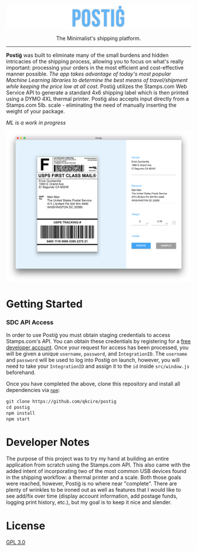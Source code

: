 ![postig logo](./docs/images/title.png?raw=true)

<p align="center">
The Minimalist's shipping platform.
</p>

***

**Postiġ** was built to eliminate many of the small burdens and hidden intricacies of the shipping process, allowing you to focus on what's really important: processing your orders in the most efficient and cost-effective manner possible. *The app takes advantage of today's most popular Machine Learning libraries to determine the best means of travel/shipment while keeping the price low at all cost*. Postiġ utilizes the Stamps.com Web Service API to generate a standard 4x6 shipping label which is then printed using a DYMO 4XL thermal printer. Postiġ also accepts input directly from a Stamps.com 5lb. scale - eliminating the need of manually inserting the weight of your package.

*ML is a work in progress*


![main screen](./docs/images/main.png?raw=true)

# Getting Started
### SDC API Access
In order to use Postiġ you must obtain staging credentials to access Stamps.com's API. You can obtain these credentials by registering for a [free developer account](http://developer.stamps.com/developer/). Once your request for access has been processed, you will be given a unique `username`, `password`, and `IntegrationID`. The `username` and `password` will be used to log into Postiġ on launch, however, you will need to take your `IntegrationID` and assign it to the `id` inside `src/window.js` beforehand.

Once you have completed the above, clone this repository and install all dependencies via [`npm`](https://docs.npmjs.com/):
```
git clone https://github.com/qkcire/postig
cd postig
npm install
npm start
```

# Developer Notes
The purpose of this project was to try my hand at building an entire application from scratch using the Stamps.com API. This also came with the added intent of incorporating two of the most common USB devices found in the shipping workflow: a thermal printer and a scale. Both those goals were reached, however, Postiġ is no where near "complete". There are plenty of wrinkles to be ironed out as well as features that I would like to see add/fix over time (display account information, add postage funds, logging print history, etc.), but my goal is to keep it nice and slender.

# License
[GPL 3.0](https://github.com/qkcire/postig/blob/master/LICENSE)
